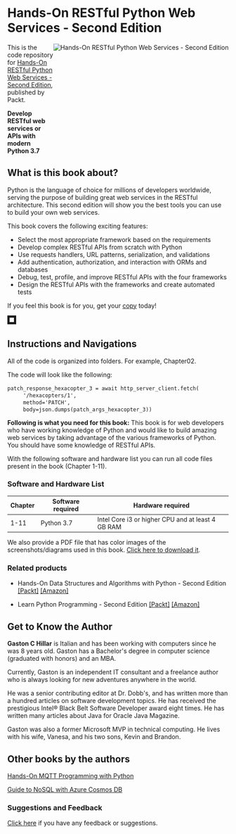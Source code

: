 # Hands-On RESTful Python Web Services - Second Edition

<a href="https://www.packtpub.com/application-development/hands-restful-python-web-services-second-edition?utm_source=github&utm_medium=repository&utm_campaign=9781789532227 "><img src="https://d1ldz4te4covpm.cloudfront.net/sites/default/files/imagecache/ppv4_main_book_cover/B11673-cover-new.png" alt="Hands-On RESTful Python Web Services - Second Edition" height="256px" align="right"></a>

This is the code repository for [Hands-On RESTful Python Web Services - Second Edition](https://www.packtpub.com/application-development/hands-restful-python-web-services-second-edition?utm_source=github&utm_medium=repository&utm_campaign=9781789532227 ), published by Packt.

**Develop RESTful web services or APIs with modern Python 3.7**

## What is this book about?
Python is the language of choice for millions of developers worldwide, serving the purpose of building great web services in the RESTful architecture. This second edition will show you the best tools you can use to build your own web services.

This book covers the following exciting features:
* Select the most appropriate framework based on the requirements 
* Develop complex RESTful APIs from scratch with Python 
* Use requests handlers, URL patterns, serialization, and validations 
* Add authentication, authorization, and interaction with ORMs and databases 
* Debug, test, profile, and improve RESTful APIs with the four frameworks 
* Design the RESTful APIs with the frameworks and create automated tests 

If you feel this book is for you, get your [copy](https://www.amazon.com/dp/1789532221) today!

<a href="https://www.packtpub.com/?utm_source=github&utm_medium=banner&utm_campaign=GitHubBanner"><img src="https://raw.githubusercontent.com/PacktPublishing/GitHub/master/GitHub.png" 
alt="https://www.packtpub.com/" border="5" /></a>

## Instructions and Navigations
All of the code is organized into folders. For example, Chapter02.

The code will look like the following:
```
patch_response_hexacopter_3 = await http_server_client.fetch(
     '/hexacopters/1',
     method='PATCH',
     body=json.dumps(patch_args_hexacopter_3))
```

**Following is what you need for this book:**
This book is for web developers who have working knowledge of Python and would like to build amazing web services by taking advantage of the various frameworks of Python. You should have some knowledge of RESTful APIs.

With the following software and hardware list you can run all code files present in the book (Chapter 1-11).
### Software and Hardware List
| Chapter | Software required | Hardware required |
| -------- | ------------------------------------ | ----------------------------------- |
| 1-11 | Python 3.7 |  Intel Core i3 or higher CPU and at least 4 GB RAM |

We also provide a PDF file that has color images of the screenshots/diagrams used in this book. [Click here to download it](https://www.packtpub.com/sites/default/files/downloads/9781789532227_ColorImages.pdf).

### Related products
* Hands-On Data Structures and Algorithms with Python - Second Edition [[Packt]](https://www.packtpub.com/application-development/hands-data-structures-and-algorithms-python-second-edition?utm_source=github&utm_medium=repository&utm_campaign=9781788995573 ) [[Amazon]](https://www.amazon.com/dp/1788995570)

* Learn Python Programming - Second Edition [[Packt]](https://www.packtpub.com/application-development/learn-python-programming-second-edition?utm_source=github&utm_medium=repository&utm_campaign=9781788996662 ) [[Amazon]](https://www.amazon.com/dp/1788996666)

## Get to Know the Author
**Gaston C Hillar**
is Italian and has been working with computers since he was 8 years old. Gaston has a Bachelor's degree in computer science (graduated with honors) and an MBA.

Currently, Gaston is an independent IT consultant and a freelance author who is always looking for new adventures anywhere in the world.

He was a senior contributing editor at Dr. Dobb's, and has written more than a hundred articles on software development topics. He has received the prestigious Intel® Black Belt Software Developer award eight times. He has written many articles about Java for Oracle Java Magazine.

Gaston was also a former Microsoft MVP in technical computing. He lives with his wife, Vanesa, and his two sons, Kevin and Brandon.


## Other books by the authors
[Hands-On MQTT Programming with Python](https://www.packtpub.com/application-development/hands-mqtt-programming-python?utm_source=github&utm_medium=repository&utm_campaign=9781789138542 )

[Guide to NoSQL with Azure Cosmos DB](https://www.packtpub.com/big-data-and-business-intelligence/guide-nosql-azure-cosmos-db?utm_source=github&utm_medium=repository&utm_campaign=9781789612899 )


### Suggestions and Feedback
[Click here](https://docs.google.com/forms/d/e/1FAIpQLSdy7dATC6QmEL81FIUuymZ0Wy9vH1jHkvpY57OiMeKGqib_Ow/viewform) if you have any feedback or suggestions.


